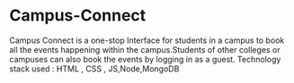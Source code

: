 # Campus-Connect
Campus Connect is a one-stop Interface for students  in a campus to book all the events happening within  the campus.Students of other colleges or campuses 
can also book the events by logging in as a guest.
Technology stack used : HTML , CSS , JS,Node,MongoDB
